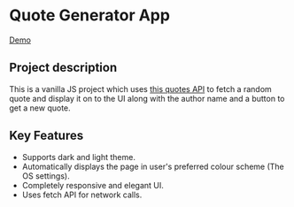 # Quote Generator App

[Demo](https://sakshamgupta09-quote-generator.vercel.app/)

## Project description

This is a vanilla JS project which uses [this quotes API](https://api-ninjas.com/api/quotes) to fetch a random quote and display it on to the UI along with the author name and a button to get a new quote.

## Key Features

- Supports dark and light theme.
- Automatically displays the page in user's preferred colour scheme (The OS settings).
- Completely responsive and elegant UI.
- Uses fetch API for network calls.
